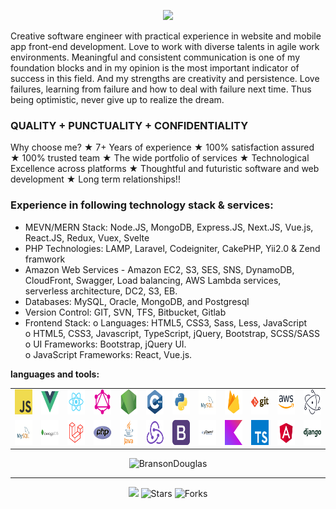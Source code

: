 <p align="center">
  <a href="https://github.com/BransonDouglas"><img src="https://readme-typing-svg.herokuapp.com/?lines=👋%20Branson%20Douglas;Senior%20Full%20Stack%20Engineer;5+%2B%20years%20of%20hands-on%20experience;&center=true&width=800&height=60"></a>
</p>

Creative software engineer with practical experience in website and mobile app front-end development. Love to work with diverse talents in agile work environments. Meaningful and consistent communication is one of my foundation blocks and in my opinion is the most important indicator of success in this field. And my strengths are creativity and persistence.
Love failures, learning from failure and how to deal with failure next time. Thus being optimistic, never give up to realize the dream.

### QUALITY + PUNCTUALITY + CONFIDENTIALITY

Why choose me?
★ 7+ Years of experience
★ 100% satisfaction assured
★ 100% trusted team
★ The wide portfolio of services
★ Technological Excellence across platforms
★ Thoughtful and futuristic software and web development
★ Long term relationships!!

### Experience in following technology stack & services:

- MEVN/MERN Stack: Node.JS, MongoDB, Express.JS, Next.JS, Vue.js, React.JS, Redux, Vuex, Svelte
- PHP Technologies: LAMP, Laravel, Codeigniter, CakePHP, Yii2.0 & Zend framwork
- Amazon Web Services - Amazon EC2, S3, SES, SNS, DynamoDB, CloudFront, Swagger, Load balancing, AWS Lambda services, serverless architecture, DC2, S3, EB.
- Databases: MySQL, Oracle, MongoDB, and Postgresql
- Version Control: GIT, SVN, TFS, Bitbucket, Gitlab
- Frontend Stack:
o Languages: HTML5, CSS3, Sass, Less, JavaScript <br>
o HTML5, CSS3, Javascript, TypeScript, jQuery, Bootstrap, SCSS/SASS <br>
o UI Frameworks: Bootstrap, jQuery UI. <br>
o JavaScript Frameworks: React, Vue.js. <br>


**languages and tools:**  
<div align="center">
<table>
  <tbody>
    <tr>
        <td><img height="40" src="https://raw.githubusercontent.com/github/explore/80688e429a7d4ef2fca1e82350fe8e3517d3494d/topics/javascript/javascript.png"></td>
        <td><img height="40" src="https://raw.githubusercontent.com/github/explore/80688e429a7d4ef2fca1e82350fe8e3517d3494d/topics/vue/vue.png"></td>
        <td><img height="40" src="https://raw.githubusercontent.com/github/explore/80688e429a7d4ef2fca1e82350fe8e3517d3494d/topics/react/react.png"></td>
        <td><img height="40" src="https://raw.githubusercontent.com/github/explore/5c058a388828bb5fde0bcafd4bc867b5bb3f26f3/topics/graphql/graphql.png"></td>
        <td><img height="40" src="https://raw.githubusercontent.com/github/explore/80688e429a7d4ef2fca1e82350fe8e3517d3494d/topics/nodejs/nodejs.png"></td>
        <td><img height="40" src="https://raw.githubusercontent.com/github/explore/80688e429a7d4ef2fca1e82350fe8e3517d3494d/topics/cpp/cpp.png"></td>
        <td><img height="40" src="https://raw.githubusercontent.com/github/explore/80688e429a7d4ef2fca1e82350fe8e3517d3494d/topics/python/python.png"></td>
        <td><img height="40" src="https://raw.githubusercontent.com/github/explore/80688e429a7d4ef2fca1e82350fe8e3517d3494d/topics/mysql/mysql.png"></td>
        <td><img height="40" src="https://raw.githubusercontent.com/github/explore/80688e429a7d4ef2fca1e82350fe8e3517d3494d/topics/firebase/firebase.png"></td>
        <td><img height="40" src="https://raw.githubusercontent.com/github/explore/80688e429a7d4ef2fca1e82350fe8e3517d3494d/topics/git/git.png"></td>
        <td><img height="40" src="https://raw.githubusercontent.com/github/explore/80688e429a7d4ef2fca1e82350fe8e3517d3494d/topics/aws/aws.png"></td>
        <td><img height="40" src="https://raw.githubusercontent.com/github/explore/80688e429a7d4ef2fca1e82350fe8e3517d3494d/topics/electron/electron.png"></td>
    </tr>
    <tr>
        <td><img height="40" src="https://raw.githubusercontent.com/github/explore/80688e429a7d4ef2fca1e82350fe8e3517d3494d/topics/mysql/mysql.png"></td>
        <td><img height="40" src="https://raw.githubusercontent.com/github/explore/80688e429a7d4ef2fca1e82350fe8e3517d3494d/topics/mongodb/mongodb.png"></td>
        <td><img height="40" src="https://raw.githubusercontent.com/github/explore/80688e429a7d4ef2fca1e82350fe8e3517d3494d/topics/laravel/laravel.png"></td>
        <td><img height="40" src="https://raw.githubusercontent.com/github/explore/80688e429a7d4ef2fca1e82350fe8e3517d3494d/topics/php/php.png"></td>
        <td><img height="40" src="https://raw.githubusercontent.com/github/explore/80688e429a7d4ef2fca1e82350fe8e3517d3494d/topics/java/java.png"></td>
        <td><img height="40" src="https://raw.githubusercontent.com/github/explore/80688e429a7d4ef2fca1e82350fe8e3517d3494d/topics/redux/redux.png"></td>
        <td><img height="40" src="https://raw.githubusercontent.com/github/explore/80688e429a7d4ef2fca1e82350fe8e3517d3494d/topics/bootstrap/bootstrap.png"></td>
        <td><img height="40" src="https://raw.githubusercontent.com/github/explore/80688e429a7d4ef2fca1e82350fe8e3517d3494d/topics/jquery/jquery.png"></td>
        <td><img height="40" src="https://raw.githubusercontent.com/github/explore/80688e429a7d4ef2fca1e82350fe8e3517d3494d/topics/kotlin/kotlin.png"></td>
        <td><img height="40" src="https://raw.githubusercontent.com/github/explore/80688e429a7d4ef2fca1e82350fe8e3517d3494d/topics/typescript/typescript.png"></td>
        <td><img height="40" src="https://raw.githubusercontent.com/github/explore/80688e429a7d4ef2fca1e82350fe8e3517d3494d/topics/angular/angular.png"></td>
        <td><img height="40" src="https://raw.githubusercontent.com/github/explore/80688e429a7d4ef2fca1e82350fe8e3517d3494d/topics/django/django.png"></td>
    </tr>
    </tbody>
</table>
</div>
  
<p align="center"> 
  <img width="50%" src="https://github-readme-stats.vercel.app/api?username=BransonDouglas&show_icons=true&theme=gotham" alt="BransonDouglas" />
  
------------
  
<p align="center"><img src="https://github.com/thmsgbrt/thmsgbrt/workflows/README%20build/badge.svg" /> 
  <img alt="Stars" src="https://img.shields.io/github/stars/thmsgbrt/thmsgbrt?style=flat-square&labelColor=343b41"/> 
  <img alt="Forks" src="https://img.shields.io/github/forks/thmsgbrt/thmsgbrt?style=flat-square&labelColor=343b41"/>
</p>
